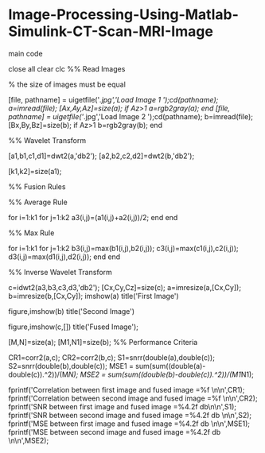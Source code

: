 # Image-Processing-Using-Matlab-Simulink-CT-Scan-MRI-Image
main code

close all
clear
clc
%% Read Images
 
% the size of images must be equal
 
[file, pathname] = uigetfile('*.jpg','Load Image 1 ');cd(pathname);
a=imread(file);
[Ax,Ay,Az]=size(a);
if Az>1
    a=rgb2gray(a);
end
[file, pathname] = uigetfile('*.jpg','Load Image 2 ');cd(pathname);
b=imread(file);
[Bx,By,Bz]=size(b);
if Az>1
    b=rgb2gray(b);
end
 
 
%%   Wavelet Transform 
 
 
[a1,b1,c1,d1]=dwt2(a,'db2');
[a2,b2,c2,d2]=dwt2(b,'db2');
 
[k1,k2]=size(a1);
 
 
%% Fusion Rules
 
%% Average Rule
 
for i=1:k1
    for j=1:k2
        a3(i,j)=(a1(i,j)+a2(i,j))/2;
   end
end
 
%% Max Rule
 
 
for i=1:k1
    for j=1:k2
        b3(i,j)=max(b1(i,j),b2(i,j));
        c3(i,j)=max(c1(i,j),c2(i,j));
        d3(i,j)=max(d1(i,j),d2(i,j));
    end
end
 
 
%% Inverse Wavelet Transform 
 
c=idwt2(a3,b3,c3,d3,'db2');
[Cx,Cy,Cz]=size(c);
a=imresize(a,[Cx,Cy]);
b=imresize(b,[Cx,Cy]);
imshow(a)
title('First Image')

figure,imshow(b)
title('Second Image')

figure,imshow(c,[])
title('Fused Image');

 
 [M,N]=size(a);
  [M1,N1]=size(b);
%% Performance Criteria
 
CR1=corr2(a,c);
CR2=corr2(b,c);
S1=snrr(double(a),double(c));
S2=snrr(double(b),double(c));
MSE1 = sum(sum((double(a)-double(c)).^2))/(M*N);
MSE2 = sum(sum((double(b)-double(c)).^2))/(M1*N1); 

fprintf('Correlation between first image and fused image =%f \n\n',CR1);
fprintf('Correlation between second image and fused image =%f \n\n',CR2);
fprintf('SNR between first image and fused image =%4.2f db\n\n',S1);
fprintf('SNR between second image and fused image =%4.2f db \n\n',S2);
fprintf('MSE between first image and fused image =%4.2f db \n\n',MSE1);
fprintf('MSE between second image and fused image =%4.2f db \n\n',MSE2);




